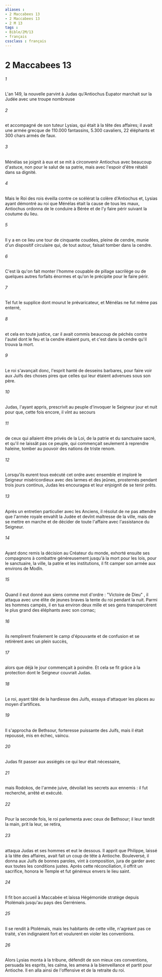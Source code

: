 ```yaml
---
aliases : 
- 2 Maccabees 13
- 2 Maccabees 13
- 2 M 13
tags : 
- Bible/2M/13
- français
cssclass : français
---
```


# 2 Maccabees 13

###### 1
L'an 149, la nouvelle parvint à Judas qu'Antiochus Eupator marchait sur la Judée avec une troupe nombreuse
###### 2
et accompagné de son tuteur Lysias, qui était à la tête des affaires; il avait une armée grecque de 110.000 fantassins, 5.300 cavaliers, 22 éléphants et 300 chars armés de faux.
###### 3
Ménélas se joignit à eux et se mit à circonvenir Antiochus avec beaucoup d'astuce, non pour le salut de sa patrie, mais avec l'espoir d'être rétabli dans sa dignité.
###### 4
Mais le Roi des rois éveilla contre ce scélérat la colère d'Antiochus et, Lysias ayant démontré au roi que Ménélas était la cause de tous les maux, Antiochus ordonna de le conduire à Bérée et de l'y faire périr suivant la coutume du lieu.
###### 5
Il y a en ce lieu une tour de cinquante coudées, pleine de cendre, munie d'un dispositif circulaire qui, de tout autour, faisait tomber dans la cendre.
###### 6
C'est là qu'on fait monter l'homme coupable de pillage sacrilège ou de quelques autres forfaits énormes et qu'on le précipite pour le faire périr.
###### 7
Tel fut le supplice dont mourut le prévaricateur, et Ménélas ne fut même pas enterré,
###### 8
et cela en toute justice, car il avait commis beaucoup de péchés contre l'autel dont le feu et la cendre étaient purs, et c'est dans la cendre qu'il trouva la mort.
###### 9
Le roi s'avançait donc, l'esprit hanté de desseins barbares, pour faire voir aux Juifs des choses pires que celles qui leur étaient advenues sous son père.
###### 10
Judas, l'ayant appris, prescrivit au peuple d'invoquer le Seigneur jour et nuit pour que, cette fois encore, il vînt au secours
###### 11
de ceux qui allaient être privés de la Loi, de la patrie et du sanctuaire sacré, et qu'il ne laissât pas ce peuple, qui commençait seulement à reprendre haleine, tomber au pouvoir des nations de triste renom.
###### 12
Lorsqu'ils eurent tous exécuté cet ordre avec ensemble et imploré le Seigneur miséricordieux avec des larmes et des jeûnes, prosternés pendant trois jours continus, Judas les encouragea et leur enjoignit de se tenir prêts.
###### 13
Après un entretien particulier avec les Anciens, il résolut de ne pas attendre que l'armée royale envahît la Judée et devînt maîtresse de la ville, mais de se mettre en marche et de décider de toute l'affaire avec l'assistance du Seigneur.
###### 14
Ayant donc remis la décision au Créateur du monde, exhorté ensuite ses compagnons à combattre généreusement jusqu'à la mort pour les lois, pour le sanctuaire, la ville, la patrie et les institutions, il fit camper son armée aux environs de Modîn.
###### 15
Quand il eut donné aux siens comme mot d'ordre : "Victoire de Dieu" , il attaqua avec une élite de jeunes braves la tente du roi pendant la nuit. Parmi les hommes campés, il en tua environ deux mille et ses gens transpercèrent le plus grand des éléphants avec son cornac;
###### 16
ils remplirent finalement le camp d'épouvante et de confusion et se retirèrent avec un plein succès,
###### 17
alors que déjà le jour commençait à poindre. Et cela se fit grâce à la protection dont le Seigneur couvrait Judas.
###### 18
Le roi, ayant tâté de la hardiesse des Juifs, essaya d'attaquer les places au moyen d'artifices.
###### 19
Il s'approcha de Bethsour, forteresse puissante des Juifs, mais il était repoussé, mis en échec, vaincu.
###### 20
Judas fit passer aux assiégés ce qui leur était nécessaire,
###### 21
mais Rodokos, de l'armée juive, dévoilait les secrets aux ennemis : il fut recherché, arrêté et exécuté.
###### 22
Pour la seconde fois, le roi parlementa avec ceux de Bethsour; il leur tendit la main, prit la leur, se retira,
###### 23
attaqua Judas et ses hommes et eut le dessous. Il apprit que Philippe, laissé à la tête des affaires, avait fait un coup de tête à Antioche. Bouleversé, il donna aux Juifs de bonnes paroles, vint à composition, jura de garder avec eux toutes les conditions justes. Après cette réconciliation, il offrit un sacrifice, honora le Temple et fut généreux envers le lieu saint.
###### 24
Il fit bon accueil à Maccabée et laissa Hégémonide stratège depuis Ptolémaïs jusqu'au pays des Gerréniens.
###### 25
Il se rendit à Ptolémaïs, mais les habitants de cette ville, n'agréant pas ce traité, s'en indignaient fort et voulurent en violer les conventions.
###### 26
Alors Lysias monta à la tribune, défendit de son mieux ces conventions, persuada les esprits, les calma, les amena à la bienveillance et partit pour Antioche. Il en alla ainsi de l'offensive et de la retraite du roi.
